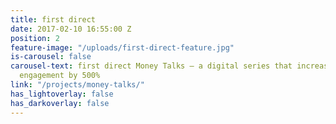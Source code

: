 ```yaml
---
title: first direct
date: 2017-02-10 16:55:00 Z
position: 2
feature-image: "/uploads/first-direct-feature.jpg"
is-carousel: false
carousel-text: first direct Money Talks – a digital series that increased their content
  engagement by 500%
link: "/projects/money-talks/"
has_lightoverlay: false
has_darkoverlay: false
---
```


